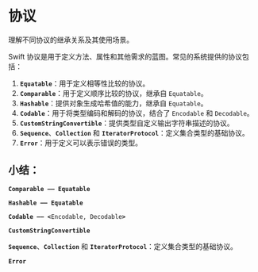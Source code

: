 # 协议

理解不同协议的继承关系及其使用场景。

Swift 协议是用于定义方法、属性和其他需求的蓝图。常见的系统提供的协议包括：

1. **`Equatable`**：用于定义相等性比较的协议。
2. **`Comparable`**：用于定义顺序比较的协议，继承自 `Equatable`。
3. **`Hashable`**：提供对象生成哈希值的能力，继承自 `Equatable`。
4. **`Codable`**：用于将类型编码和解码的协议，结合了 `Encodable` 和 `Decodable`。
5. **`CustomStringConvertible`**：提供类型自定义输出字符串描述的协议。
6. **`Sequence`**、**`Collection`** 和 **`IteratorProtocol`**：定义集合类型的基础协议。
7. **`Error`**：用于定义可以表示错误的类型。





## 小结：

**`Comparable —— Equatable`**

**`Hashable —— Equatable`**

**`Codable —— <`**`Encodable, Decodable`**`>`**

**`CustomStringConvertible`**

**`Sequence`**、**`Collection`** 和 **`IteratorProtocol`**：定义集合类型的基础协议。

**`Error`**
